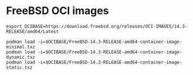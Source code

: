 # FreeBSD OCI images

    export OCIBASE=https://download.freebsd.org/releases/OCI-IMAGES/14.3-RELEASE/amd64/Latest

    podman load -i=$OCIBASE/FreeBSD-14.3-RELEASE-amd64-container-image-minimal.txz
    podman load -i=$OCIBASE/FreeBSD-14.3-RELEASE-amd64-container-image-dynamic.txz
    podman load -i=$OCIBASE/FreeBSD-14.3-RELEASE-amd64-container-image-static.txz
